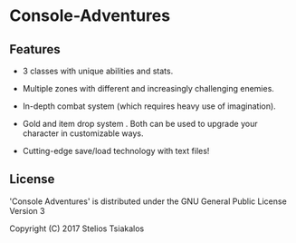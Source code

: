 # Console-Adventures
                                                  
## Features

* 3 classes with unique abilities and stats.

* Multiple zones with different and increasingly challenging enemies.

* In-depth combat system (which requires heavy use of imagination).

* Gold and item drop system . Both can be used to upgrade your character in customizable ways.

* Cutting-edge save/load technology with text files!


## License

'Console Adventures' is distributed under the GNU General Public License Version 3

Copyright (C) 2017 Stelios Tsiakalos
